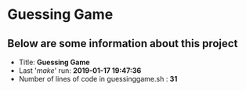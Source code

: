 # Guessing Game
## Below are some information about this project
- Title: **Guessing Game**
- Last '*make*' run: **2019-01-17 19:47:36**
- Number of lines of code in guessinggame.sh : **31**

